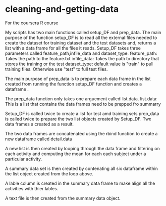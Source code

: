 # cleaning-and-getting-data
For the coursera R course

My scripts has two main functions called setup_DF and prep_data.
The main purpose of the function setup_DF is to read all the external files needed to create the dataset for training dataset and the test datasets and, returns a list with a data frame for all the files it reads. 
Setup_DF takes three parameters called feature_path,infile_data and dataset_type.
feature_path: Takes the path to the feature.txt
infile_data: Takes the path to directory that stores the training or the test
dataset_type: default value is "train" to pull training files. Otherwise use "test" to full test files.

The main purpose of prep_data is to prepare each data frame in the list created from running the function setup_DF function and creates a dataframe .

The prep_data function only takes one arguement called list.data.
list.data: This is a list that contains the data frames need to be prepped fro summarry

Setup_DF is called twice to create a list for test amd training sets
prep_data is called twice to prepare the two list objects created by Setup_DF. Two data frames a created as a result.

The two data frames are concatenated using the rbind function to create  a new dataframe called detail.data

A new list is then created by looping through the data frame and filtering on each activity and computing the mean for each each subject under a particular activity.

A summary data set is then created by contenating all six dataframe within the list object created from the loop above.

A lable column is created in the summary data frame to make align all the activities with thier lables.

A text file is then created from the summary data object.



























 

